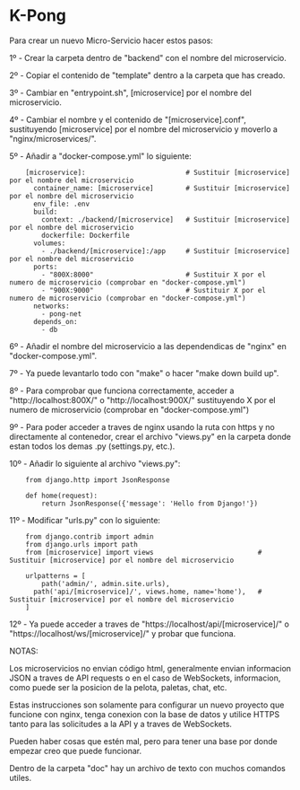 # K-Pong
Para crear un nuevo Micro-Servicio hacer estos pasos:

1º - Crear la carpeta dentro de "backend" con el nombre del microservicio.

2º - Copiar el contenido de "template" dentro a la carpeta que has creado.

3º - Cambiar en "entrypoint.sh", [microservice] por el nombre del microservicio.

4º - Cambiar el nombre y el contenido de "[microservice].conf", sustituyendo [microservice] por el nombre del microservicio y moverlo a "nginx/microservices/".

5º - Añadir a "docker-compose.yml" lo siguiente:

        [microservice]:                         # Sustituir [microservice] por el nombre del microservicio
          container_name: [microservice]        # Sustituir [microservice] por el nombre del microservicio
          env_file: .env
          build:
            context: ./backend/[microservice]   # Sustituir [microservice] por el nombre del microservicio
            dockerfile: Dockerfile
          volumes:
            - ./backend/[microservice]:/app     # Sustituir [microservice] por el nombre del microservicio
          ports:
            - "800X:8000"                       # Sustituir X por el numero de microservicio (comprobar en "docker-compose.yml")
            - "900X:9000"                       # Sustituir X por el numero de microservicio (comprobar en "docker-compose.yml")
          networks:
            - pong-net
          depends_on:
            - db

6º - Añadir el nombre del microservicio a las dependendicas de "nginx" en "docker-compose.yml".

7º - Ya puede levantarlo todo con "make" o hacer "make down build up".

8º - Para comprobar que funciona correctamente, acceder a "http://localhost:800X/" o "http://localhost:900X/" sustituyendo X por el numero de microservicio (comprobar en "docker-compose.yml")

9º - Para poder acceder a traves de nginx usando la ruta con https y no directamente al contenedor, crear el archivo "views.py" en la carpeta donde estan todos los demas .py (settings.py, etc.).

10º - Añadir lo siguiente al archivo "views.py":

        from django.http import JsonResponse

        def home(request):
            return JsonResponse({'message': 'Hello from Django!'})

11º - Modificar "urls.py" con lo siguiente:

        from django.contrib import admin
        from django.urls import path
        from [microservice] import views                          # Sustituir [microservice] por el nombre del microservicio

        urlpatterns = [
            path('admin/', admin.site.urls),
          path('api/[microservice]/', views.home, name='home'),   # Sustituir [microservice] por el nombre del microservicio
        ]

12º - Ya puede acceder a traves de "https://localhost/api/[microservice]/" o "https://localhost/ws/[microservice]/" y probar que funciona.


NOTAS:


Los microservicios no envian código html, generalmente envian informacion JSON a traves de API requests o en el caso de WebSockets, informacion, como puede ser la posicion de la pelota, paletas, chat, etc.


Estas instrucciones son solamente para configurar un nuevo proyecto que funcione con nginx, tenga conexion con la base de datos y utilice HTTPS tanto para 
las solicitudes a la API y a traves de WebSockets.


Pueden haber cosas que estén mal, pero para tener una base por donde empezar creo que puede funcionar.


Dentro de la carpeta "doc" hay un archivo de texto con muchos comandos utiles.
